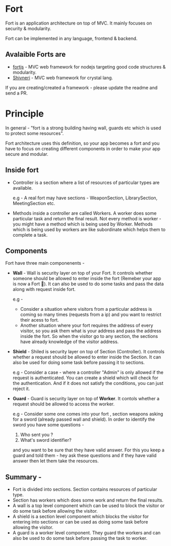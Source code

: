 # Fort
Fort is an application architecture on top of MVC. It mainly focuses on security & modularity.

Fort can be implemented in any language, frontend & backend.

##  Avalaible Forts are 

* [fortjs](https://github.com/ujjwalguptaofficial/fortjs) - MVC web framework for nodejs targeting good code structures & modularity.
* [Shivneri](https://github.com/ujjwalguptaofficial/shivneri) - MVC web framework for crystal lang.

If you are creating/created a framework - please update the readme and send a PR. 

# Principle

In general - "fort is a strong building having wall, guards etc which is used to protect some resources". 

Fort architecture uses this definition, so your app becomes a fort and you have to focus on creating different components in order to make your app secure and modular.

## Inside fort 

* Controller is a section where a list of resources of particular types are available.
  
  e.g - A real fort may have sections - WeaponSection, LibrarySection, MeetingSection etc. 
* Methods inside a controller are called Workers. A worker does some particular task and return the final result. Not every method is worker - you might have a method which is being used by Worker. Methods which is being used by workers are like subordinate which helps them to complete a task.


## Components

Fort have three main componenents - 

* **Wall** - Wall is security layer on top of your Fort. It controls whether someone should be allowed to enter inside the fort (Remeber your app is now a Fort :grimacing:). It can also be used to do some tasks and pass the data along with request inside fort. 
  
  e.g - 
  * Consider a situation where visitors from a particular address is coming so many times (requests from a ip) and you want to restrict their acess to fort.
  * Another situation where your fort requires the address of every visitor, so you ask them what is your address and pass the address inside the fort. So when the visitor go to any section, the sections have already knowledge of the visitor address.
* **Shield** - Shiled is security layer on top of Section (Controller). It controls whether a request should be allowed to enter inside the Section. It can also be used for doing some task before passing it to sections.
  
  e.g - Consider a case - where a controller "Admin" is only allowed if the request is authenticated. You can create a shield which will check for the authentication. And if it does not satisfy the conditions, you can just reject it. 
* **Guard** - Guard is security layer on top of **Worker**. It contols whether a request should be allowed to access the worker.
  
  e.g - Consider some one comes into your fort , section weapons asking for a sword (already passed wall and shield). In order to identify the sword you have some questions - 
  1. Who sent you ? 
  2. What's sword identifier? 
   
   and you want to be sure that they have valid answer. For this you keep a guard and told them - hey ask these questions and if they have valid answer then let them take the resources. 

## Summary - 

* Fort is divided into sections. Section contains resources of particular type.
* Section has workers which does some work and return the final results.
* A wall is a top level component which can be used to block the visitor or do some task before allowing the visitor.
* A shield is a section level component which blocks the visitor for entering into sections or can be used as doing some task before allowing the visitor.
* A guard is a worker level component. They guard the workers and can also be used to do some task before passing the task to worker.
